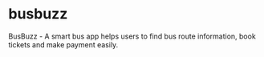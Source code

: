 # busbuzz
BusBuzz - A smart bus app helps users to find bus route information, book tickets and make payment easily.
